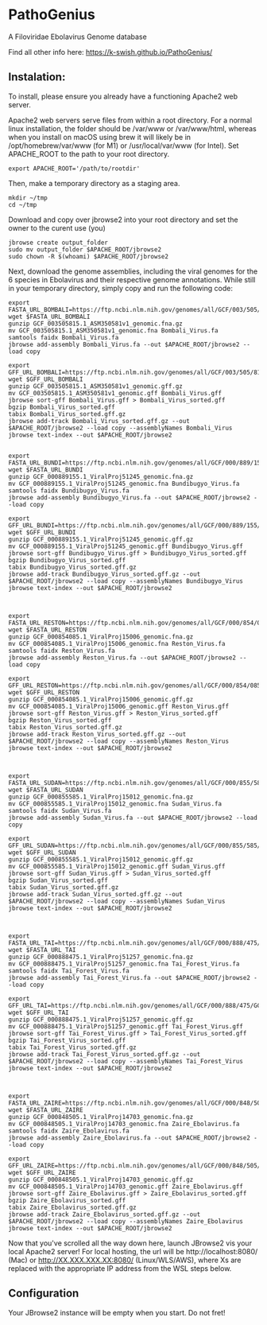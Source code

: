 # PathoGenius
A Filoviridae Ebolavirus Genome database


Find all other info here: https://k-swish.github.io/PathoGenius/

## Instalation:
To install, please ensure you already have a functioning Apache2 web server. 

Apache2 web servers serve files from within a root directory. For a normal linux installation, the folder should be /var/www or /var/www/html, whereas when you install on macOS using brew it will likely be in /opt/homebrew/var/www (for M1) or /usr/local/var/www (for Intel). Set APACHE_ROOT to the path to your root directory.
```
export APACHE_ROOT='/path/to/rootdir'
```
Then, make a temporary directory as a staging area.
```
mkdir ~/tmp
cd ~/tmp
```
Download and copy over jbrowse2 into your root directory and set the owner to the curent use (you)
```
jbrowse create output_folder
sudo mv output_folder $APACHE_ROOT/jbrowse2
sudo chown -R $(whoami) $APACHE_ROOT/jbrowse2
```
Next, download the genome assemblies, including the viral genomes for the 6 species in Ebolavirus and their respective genome annotations. While still in your temporary directory, simply copy and run the following code:
```
export FASTA_URL_BOMBALI=https://ftp.ncbi.nlm.nih.gov/genomes/all/GCF/003/505/815/GCF_003505815.1_ASM350581v1/GCF_003505815.1_ASM350581v1_genomic.fna.gz
wget $FASTA_URL_BOMBALI
gunzip GCF_003505815.1_ASM350581v1_genomic.fna.gz
mv GCF_003505815.1_ASM350581v1_genomic.fna Bombali_Virus.fa
samtools faidx Bombali_Virus.fa
jbrowse add-assembly Bombali_Virus.fa --out $APACHE_ROOT/jbrowse2 --load copy

export GFF_URL_BOMBALI=https://ftp.ncbi.nlm.nih.gov/genomes/all/GCF/003/505/815/GCF_003505815.1_ASM350581v1/GCF_003505815.1_ASM350581v1_genomic.gff.gz
wget $GFF_URL_BOMBALI
gunzip GCF_003505815.1_ASM350581v1_genomic.gff.gz
mv GCF_003505815.1_ASM350581v1_genomic.gff Bombali_Virus.gff
jbrowse sort-gff Bombali_Virus.gff > Bombali_Virus_sorted.gff
bgzip Bombali_Virus_sorted.gff
tabix Bombali_Virus_sorted.gff.gz
jbrowse add-track Bombali_Virus_sorted.gff.gz --out $APACHE_ROOT/jbrowse2 --load copy --assemblyNames Bombali_Virus
jbrowse text-index --out $APACHE_ROOT/jbrowse2


export FASTA_URL_BUNDI=https://ftp.ncbi.nlm.nih.gov/genomes/all/GCF/000/889/155/GCF_000889155.1_ViralProj51245/GCF_000889155.1_ViralProj51245_genomic.fna.gz
wget $FASTA_URL_BUNDI
gunzip GCF_000889155.1_ViralProj51245_genomic.fna.gz
mv GCF_000889155.1_ViralProj51245_genomic.fna Bundibugyo_Virus.fa
samtools faidx Bundibugyo_Virus.fa
jbrowse add-assembly Bundibugyo_Virus.fa --out $APACHE_ROOT/jbrowse2 --load copy

export GFF_URL_BUNDI=https://ftp.ncbi.nlm.nih.gov/genomes/all/GCF/000/889/155/GCF_000889155.1_ViralProj51245/GCF_000889155.1_ViralProj51245_genomic.gff.gz
wget $GFF_URL_BUNDI
gunzip GCF_000889155.1_ViralProj51245_genomic.gff.gz
mv GCF_000889155.1_ViralProj51245_genomic.gff Bundibugyo_Virus.gff
jbrowse sort-gff Bundibugyo_Virus.gff > Bundibugyo_Virus_sorted.gff
bgzip Bundibugyo_Virus_sorted.gff
tabix Bundibugyo_Virus_sorted.gff.gz
jbrowse add-track Bundibugyo_Virus_sorted.gff.gz --out $APACHE_ROOT/jbrowse2 --load copy --assemblyNames Bundibugyo_Virus
jbrowse text-index --out $APACHE_ROOT/jbrowse2



export FASTA_URL_RESTON=https://ftp.ncbi.nlm.nih.gov/genomes/all/GCF/000/854/085/GCF_000854085.1_ViralProj15006/GCF_000854085.1_ViralProj15006_genomic.fna.gz
wget $FASTA_URL_RESTON
gunzip GCF_000854085.1_ViralProj15006_genomic.fna.gz
mv GCF_000854085.1_ViralProj15006_genomic.fna Reston_Virus.fa
samtools faidx Reston_Virus.fa
jbrowse add-assembly Reston_Virus.fa --out $APACHE_ROOT/jbrowse2 --load copy

export GFF_URL_RESTON=https://ftp.ncbi.nlm.nih.gov/genomes/all/GCF/000/854/085/GCF_000854085.1_ViralProj15006/GCF_000854085.1_ViralProj15006_genomic.gff.gz
wget $GFF_URL_RESTON
gunzip GCF_000854085.1_ViralProj15006_genomic.gff.gz
mv GCF_000854085.1_ViralProj15006_genomic.gff Reston_Virus.gff
jbrowse sort-gff Reston_Virus.gff > Reston_Virus_sorted.gff
bgzip Reston_Virus_sorted.gff
tabix Reston_Virus_sorted.gff.gz
jbrowse add-track Reston_Virus_sorted.gff.gz --out $APACHE_ROOT/jbrowse2 --load copy --assemblyNames Reston_Virus
jbrowse text-index --out $APACHE_ROOT/jbrowse2



export FASTA_URL_SUDAN=https://ftp.ncbi.nlm.nih.gov/genomes/all/GCF/000/855/585/GCF_000855585.1_ViralProj15012/GCF_000855585.1_ViralProj15012_genomic.fna.gz
wget $FASTA_URL_SUDAN
gunzip GCF_000855585.1_ViralProj15012_genomic.fna.gz
mv GCF_000855585.1_ViralProj15012_genomic.fna Sudan_Virus.fa
samtools faidx Sudan_Virus.fa
jbrowse add-assembly Sudan_Virus.fa --out $APACHE_ROOT/jbrowse2 --load copy

export GFF_URL_SUDAN=https://ftp.ncbi.nlm.nih.gov/genomes/all/GCF/000/855/585/GCF_000855585.1_ViralProj15012/GCF_000855585.1_ViralProj15012_genomic.gff.gz
wget $GFF_URL_SUDAN
gunzip GCF_000855585.1_ViralProj15012_genomic.gff.gz
mv GCF_000855585.1_ViralProj15012_genomic.gff Sudan_Virus.gff
jbrowse sort-gff Sudan_Virus.gff > Sudan_Virus_sorted.gff
bgzip Sudan_Virus_sorted.gff
tabix Sudan_Virus_sorted.gff.gz
jbrowse add-track Sudan_Virus_sorted.gff.gz --out $APACHE_ROOT/jbrowse2 --load copy --assemblyNames Sudan_Virus
jbrowse text-index --out $APACHE_ROOT/jbrowse2



export FASTA_URL_TAI=https://ftp.ncbi.nlm.nih.gov/genomes/all/GCF/000/888/475/GCF_000888475.1_ViralProj51257/GCF_000888475.1_ViralProj51257_genomic.fna.gz
wget $FASTA_URL_TAI
gunzip GCF_000888475.1_ViralProj51257_genomic.fna.gz
mv GCF_000888475.1_ViralProj51257_genomic.fna Tai_Forest_Virus.fa
samtools faidx Tai_Forest_Virus.fa
jbrowse add-assembly Tai_Forest_Virus.fa --out $APACHE_ROOT/jbrowse2 --load copy

export GFF_URL_TAI=https://ftp.ncbi.nlm.nih.gov/genomes/all/GCF/000/888/475/GCF_000888475.1_ViralProj51257/GCF_000888475.1_ViralProj51257_genomic.gff.gz
wget $GFF_URL_TAI
gunzip GCF_000888475.1_ViralProj51257_genomic.gff.gz
mv GCF_000888475.1_ViralProj51257_genomic.gff Tai_Forest_Virus.gff
jbrowse sort-gff Tai_Forest_Virus.gff > Tai_Forest_Virus_sorted.gff
bgzip Tai_Forest_Virus_sorted.gff
tabix Tai_Forest_Virus_sorted.gff.gz
jbrowse add-track Tai_Forest_Virus_sorted.gff.gz --out $APACHE_ROOT/jbrowse2 --load copy --assemblyNames Tai_Forest_Virus
jbrowse text-index --out $APACHE_ROOT/jbrowse2



export FASTA_URL_ZAIRE=https://ftp.ncbi.nlm.nih.gov/genomes/all/GCF/000/848/505/GCF_000848505.1_ViralProj14703/GCF_000848505.1_ViralProj14703_genomic.fna.gz
wget $FASTA_URL_ZAIRE
gunzip GCF_000848505.1_ViralProj14703_genomic.fna.gz
mv GCF_000848505.1_ViralProj14703_genomic.fna Zaire_Ebolavirus.fa
samtools faidx Zaire_Ebolavirus.fa
jbrowse add-assembly Zaire_Ebolavirus.fa --out $APACHE_ROOT/jbrowse2 --load copy

export GFF_URL_ZAIRE=https://ftp.ncbi.nlm.nih.gov/genomes/all/GCF/000/848/505/GCF_000848505.1_ViralProj14703/GCF_000848505.1_ViralProj14703_genomic.gff.gz
wget $GFF_URL_ZAIRE
gunzip GCF_000848505.1_ViralProj14703_genomic.gff.gz
mv GCF_000848505.1_ViralProj14703_genomic.gff Zaire_Ebolavirus.gff
jbrowse sort-gff Zaire_Ebolavirus.gff > Zaire_Ebolavirus_sorted.gff
bgzip Zaire_Ebolavirus_sorted.gff
tabix Zaire_Ebolavirus_sorted.gff.gz
jbrowse add-track Zaire_Ebolavirus_sorted.gff.gz --out $APACHE_ROOT/jbrowse2 --load copy --assemblyNames Zaire_Ebolavirus
jbrowse text-index --out $APACHE_ROOT/jbrowse2
```
Now that you've scrolled all the way down here, launch JBrowse2 vis your local Apache2 server! For local hosting, the url will be http://localhost:8080/ (Mac) or http://XX.XXX.XXX.XX:8080/ (Linux/WLS/AWS), where Xs are replaced with the appropriate IP address from the WSL steps below.

## Configuration

Your JBrowse2 instance will be empty when you start. Do not fret!
